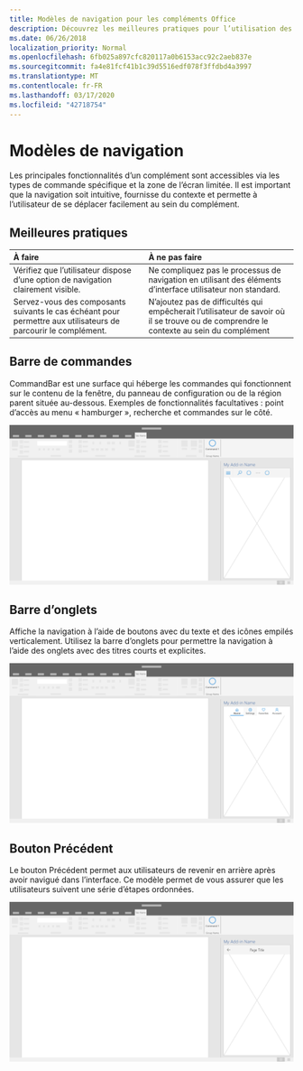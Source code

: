 ```yaml
---
title: Modèles de navigation pour les compléments Office
description: Découvrez les meilleures pratiques pour l’utilisation des barres de commandes, des barres d’onglets et des boutons de retour, pour concevoir la navigation d’un complément Office.
ms.date: 06/26/2018
localization_priority: Normal
ms.openlocfilehash: 6fb025a897cfc820117a0b6153acc92c2aeb837e
ms.sourcegitcommit: fa4e81fcf41b1c39d5516edf078f3ffdbd4a3997
ms.translationtype: MT
ms.contentlocale: fr-FR
ms.lasthandoff: 03/17/2020
ms.locfileid: "42718754"
---
```

# <a name="navigation-patterns"></a>Modèles de navigation

Les principales fonctionnalités d’un complément sont accessibles via les types de commande spécifique et la zone de l’écran limitée. Il est important que la navigation soit intuitive, fournisse du contexte et permette à l’utilisateur de se déplacer facilement au sein du complément.

## <a name="best-practices"></a>Meilleures pratiques

| À faire    | À ne pas faire |
| :---- | :---- |
| Vérifiez que l’utilisateur dispose d’une option de navigation clairement visible. | Ne compliquez pas le processus de navigation en utilisant des éléments d’interface utilisateur non standard.
| Servez-vous des composants suivants le cas échéant pour permettre aux utilisateurs de parcourir le complément. | N’ajoutez pas de difficultés qui empêcherait l’utilisateur de savoir où il se trouve ou de comprendre le contexte au sein du complément



## <a name="command-bar"></a>Barre de commandes

CommandBar est une surface qui héberge les commandes qui fonctionnent sur le contenu de la fenêtre, du panneau de configuration ou de la région parent située au-dessous. Exemples de fonctionnalités facultatives : point d’accès au menu « hamburger », recherche et commandes sur le côté.

![Commandes – spécifications pour le volet Office du bureau](../images/add-in-command-bar.png)



## <a name="tab-bar"></a>Barre d’onglets

Affiche la navigation à l’aide de boutons avec du texte et des icônes empilés verticalement. Utilisez la barre d’onglets pour permettre la navigation à l’aide des onglets avec des titres courts et explicites.

![Barre d’onglets – spécifications pour le volet Office du bureau](../images/add-in-tab-bar.png)


## <a name="back-button"></a>Bouton Précédent

Le bouton Précédent permet aux utilisateurs de revenir en arrière après avoir navigué dans l’interface. Ce modèle permet de vous assurer que les utilisateurs suivent une série d’étapes ordonnées.  

![Bouton Précédent – spécifications pour le volet Office du bureau](../images/add-in-back-button.png)
